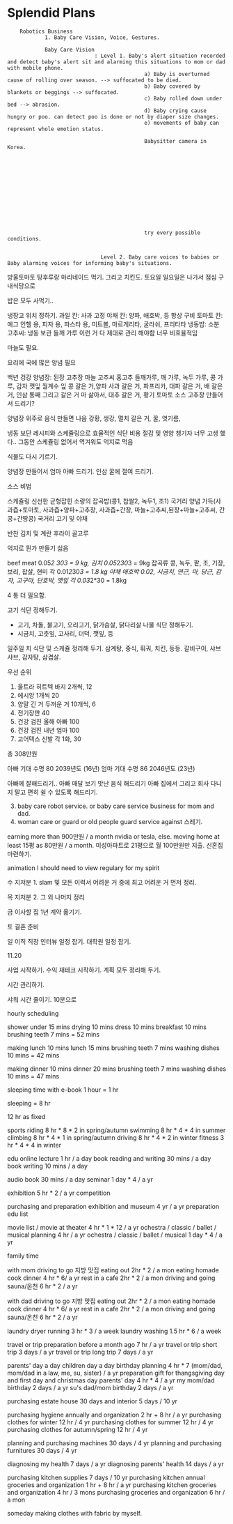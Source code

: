  # Splendid Plans


        Robotics Business 
                1. Baby Care Vision, Voice, Gestures. 

                Baby Care Vision
                                : Level 1. Baby's alert situation recorded and detect baby's alert sit and alarming this situations to mom or dad with mobile phone. 
                                                a) Baby is overturned cause of rolling over season. --> suffocated to be died. 
                                                b) Baby covered by blankets or beggings --> suffocated.
                                                c) Baby rolled down under bed --> abrasion.
                                                d) Baby crying cause hungry or poo. can detect poo is done or not by diaper size changes. 
                                                e) movements of baby can represent whole emotion status. 

                                                Babysitter camera in Korea. 


                                                










                                                try every possible conditions. 
                                                
                
                                  Level 2. Baby care voices to babies or Baby alarming voices for informing baby's situations. 











        






방울토마토 탕후루랑 마리네이드 먹기. 그리고 치킨도.
토요일 일요일은 나가서 점심 구내식당으로


밥은 모두 사먹기..


냉장고 위치 정하기.
과일 칸: 사과 고정
야채 칸: 양파, 애호박, 등
항상 구비 토마토 칸: 에그 인헬 용, 피자 용, 파스타 용, 
미트볼, 마르게리타, 굴라쉬, 프리타타
냉동밥: 소분
고추씨: 냉동 보관
들깨 가루
이런 거 다 제대로 관리 해야함 
너무 비효율적임 

마늘도 필요.

요리에 국에 많은 양념 필요

백년 겅강 양념장:
된장 고추장 마늘 고추씨 홍고추 
들깨가루, 깨 가루, 녹두 가루, 콩 가루,
감자 깻잎 월계수 잎
콩 갈은 거,양파 사과 갈은 거,
파프리카, 대파 갈은 거, 배 갈은 거,
인삼 통째 그리고 갈은 거 
마 삶아서, 대추 갈은 거, 황기
토마토 소스
고추장 만들어서 드리기?

양념장 위주로 음식 만들면 나음
강황, 생강, 멸치 갈은 거,
꿀, 엿기름, 

냉동 보단 
레시피와 스케쥴링으로 
효율적인 식단 비용 절감 및 영양 챙기자 
너무 고생 했다.. 그동안 스케쥴링 없어서 역겨워도 억지로 먹음 

식물도 다시 기르기.

양념장 만들어서 엄마 아빠 드리기.
인삼 꿀에 절여 드리기.

소스 비법

스케쥴링
신선한 균형잡힌 소량의 잡곡밥(콩1, 찹쌀2, 녹두1, 조1)
국거리 양념 가득(사과즙+토마토, 사과즙+양파+고추장, 사과즙+간장, 
마늘+고추씨,된장+마늘+고추씨, 간콩+간땅콩) 
국거리 고기 및 야채

반찬 김치 및 계란 후라이
골고루 

억지로 뭔가 만들기 싫음 


beef meat 0.05*2 *30*3 = 9 kg,
김치 0.05*2*30*3 = 9kg
잡곡류 콩, 녹두, 팥, 조, 기장, 보리, 찹살, 현미 각 0.01*2*30*3 = 1.8 kg
야채 애호박 0.02, 시금치, 연근, 마, 당근, 감자, 고구마, 단호박, 깻잎 각 0.03*2*30 = 1.8kg


4 통 더 필요함.



고기 식단 정해두기.
- 고기, 차돌, 불고기, 오리고기, 닭가슴살, 닭다리살
나물 식단 정해두기.
- 시금치, 고춧잎, 고사리, 더덕, 깻잎, 등

일주일 치 식단 및 스케쥴 정리해 두기. 
삼계탕, 중식, 훠궈, 치킨, 등등.
갈비구이, 샤브샤브, 감자탕, 삼겹살.




우선 순위
1. 울트라 히트텍 바지 2개씩, 12
2. 에시앙 1개씩 20
3. 양말 긴 거 두꺼운 거 10개씩, 6
4. 전기장판 40
4. 건강 검진 올해 아빠 100
5. 건강 검진 내년 엄마 100
6. 고어텍스 신발 각 1화, 30

총 308만원

아빠 기대 수명 80 2039년도 (16년)
엄마 기대 수명 86 2046년도 (23년)

아빠께 잘해드리기..
아빠 매달 보기
맛난 음식 해드리기 
아빠 집에서
그리고 회사 다니지 말고 편히 쉴 수 있도록 해드리기.

 

        
   
3. baby care robot service. or baby care service business for mom and dad.
4. woman care or guard or old people guard service against 스레기.

earning more than 900만원 / a month nvidia or tesla, else. 
moving home at least 15평 as 80만원 / a month. 
미성아파트로 21평으로 월 100만원만 지출. 신혼집 마련하기. 

animation I should need to view regulary for my spirit



수
지저분 1. slam 및 모든 이력서 어려운 거 중에 최고 어려운 거 먼저 정리.

목
지저분 2. 그 외 나머지 정리

금
이사할 집 1년 계약 옮기기.

토
결혼 준비


일
이직 직장 인터뷰 일정 잡기.
대학원 일정 잡기.



11.20



사업 시작하기.
수익 재테크 시작하기. 
계획 모두 정리해 두기.

시간 관리하기.


샤워 시간 줄이기. 10분으로 

hourly scheduling

shower under 15 mins
drying 10 mins
dress 10 mins
breakfast 10 mins
brushing teeth 7 mins
= 52 mins

making lunch 10 mins
lunch 15 mins
brushing teeth 7 mins
washing dishes 10 mins
= 42 mins

making dinner 10 mins
dinner 20 mins
brushing teeth 7 mins
washing dishes 10 mins
= 47 mins

sleeping time with e-book 1 hour
= 1 hr

sleeping
= 8 hr

12 hr as fixed 

sports 
riding 8 hr * 8 * 2 in spring/autumn
swimming 8 hr * 4 * 4 in summer 
climbing 8 hr * 4 * 1 in spring/autumn
driving 8 hr * 4 * 2 in winter
fitness 3 hr * 4 * 4 in winter


edu
online lecture 1 hr / a day
book reading and writing 30 mins / a day
book writing 10 mins / a day

audio book 30 mins / a day
seminar 1 day * 4 / a yr

exhibition 5 hr * 2 / a yr
competition




purchasing and preparation exhibition and museum 4 yr / a yr
preparation edu list

movie list / movie at theater 4 hr * 1 * 12 / a yr
ochestra / classic / ballet / musical planning  4 hr / a yr
ochestra / classic / ballet / musical 1 day * 4 / a yr







family time

with mom
driving to go 지방 맛집
eating out 2hr * 2 / a mon
eating homade cook dinner 4 hr * 6/ a yr
rest in a cafe 2hr * 2 /  a mon
driving and going sauna/온천 6 hr * 2 / a yr

with dad
driving to go 지방 맛집
eating out 2hr * 2 / a mon
eating homade cook dinner 4 hr * 6/ a yr
rest in a cafe 2hr * 2 /  a mon
driving and going sauna/온천 6 hr * 2 / a yr


laundry dryer running 3 hr * 3 / a week
laundry washing 1.5 hr * 6 / a week

travel or trip preparation before a month ago 7 hr / a yr
travel or trip short trip 3 days / a yr
travel or trip long trip 7 days / a yr

parents' day a day
children day a day
birthday planning 4 hr * 7 (mom/dad, mom/dad in a law, me, su, sister) / a yr
preparation gift for thangsgiving day and first day and christmas day parents' day 4 hr * 4 / a yr
my mom/dad birthday 2 days / a yr
su's dad/mom birthday 2 days / a yr











purchasing estate house 30 days and interior 5 days / 10 yr


purchasing hygiene annually and organization 2 hr + 8 hr / a yr 
purchasing clothes for winter 12 hr / 4 yr
purchasing clothes for summer 12 hr / 4 yr
purchasing clothes for autumn/spring 12 hr / 4 yr

planning and purchasing machines 30 days / 4 yr
planning and purchasing furnitures 30 days / 4 yr


diagnosing my health 7 days / a yr
diagnosing parents' health 14 days / a yr


purchasing kitchen supplies 7 days / 10 yr
purchasing kitchen annual groceries and organization 1 hr + 8 hr / a yr
purchasing kitchen groceries and organization 4 hr / 3 mons
purchasing groceries and organization 6 hr / a mon






someday
making clothes with fabric by myself.















